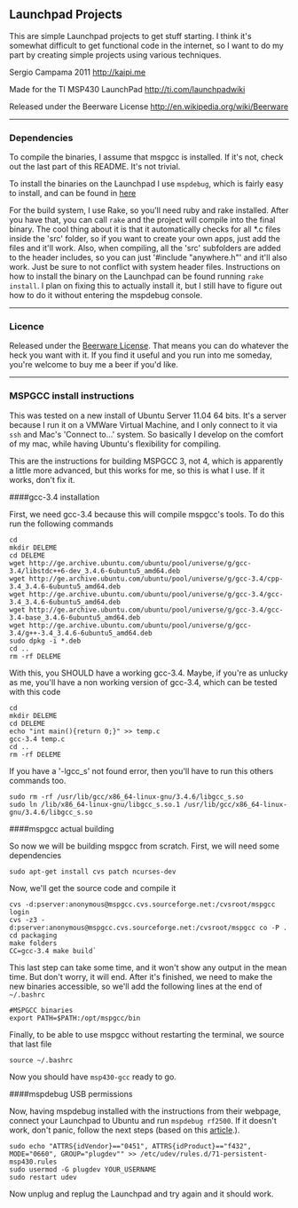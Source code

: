 ## Launchpad Projects

This are simple Launchpad projects to get stuff starting. I think it's somewhat difficult to get functional code in the internet, so I want to do my part by creating simple projects using various techniques.

Sergio Campama 2011 
http://kaipi.me

Made for the TI MSP430 LaunchPad 
http://ti.com/launchpadwiki

Released under the Beerware License 
http://en.wikipedia.org/wiki/Beerware

----

### Dependencies

To compile the binaries, I assume that mspgcc is installed. If it's not, check out the last part of this README. It's not trivial.

To install the binaries on the Launchpad I use `mspdebug`, which is fairly easy to install, and can be found in [here](http://mspdebug.sourceforge.net/)

For the build system, I use Rake, so you'll need ruby and rake installed. After you have that, you can call `rake` and the project will compile into the final binary. The cool thing about it is that it automatically checks for all *.c files inside the 'src' folder, so if you want to create your own apps, just add the files and it'll work. Also, when compiling, all the 'src' subfolders are added to the header includes, so you can just '#include "anywhere.h"' and it'll also work. Just be sure to not conflict with system header files. Instructions on how to install the binary on the Launchpad can be found running `rake install`. I plan on fixing this to actually install it, but I still have to figure out how to do it without entering the mspdebug console.

----

### Licence

Released under the [Beerware License](http://en.wikipedia.org/wiki/Beerware). That means you can
do whatever the heck you want with it. If you find it useful and you run into me someday, you're
welcome to buy me a beer if you'd like.

----

### MSPGCC install instructions

This was tested on a new install of Ubuntu Server 11.04 64 bits. It's a server because I run it on a VMWare Virtual Machine, and I only connect to it via `ssh` and Mac's 'Connect to...' system. So basically I develop on the comfort of my mac, while having Ubuntu's flexibility for compiling.

This are the instructions for building MSPGCC 3, not 4, which is apparently a little more advanced, but this works for me, so this is what I use. If it works, don't fix it.

####gcc-3.4 installation

First, we need gcc-3.4 because this will compile mspgcc's tools. To do this run the following commands

    cd
    mkdir DELEME
    cd DELEME
    wget http://ge.archive.ubuntu.com/ubuntu/pool/universe/g/gcc-3.4/libstdc++6-dev_3.4.6-6ubuntu5_amd64.deb
    wget http://ge.archive.ubuntu.com/ubuntu/pool/universe/g/gcc-3.4/cpp-3.4_3.4.6-6ubuntu5_amd64.deb
    wget http://ge.archive.ubuntu.com/ubuntu/pool/universe/g/gcc-3.4/gcc-3.4_3.4.6-6ubuntu5_amd64.deb
    wget http://ge.archive.ubuntu.com/ubuntu/pool/universe/g/gcc-3.4/gcc-3.4-base_3.4.6-6ubuntu5_amd64.deb
    wget http://ge.archive.ubuntu.com/ubuntu/pool/universe/g/gcc-3.4/g++-3.4_3.4.6-6ubuntu5_amd64.deb
    sudo dpkg -i *.deb
    cd ..
    rm -rf DELEME

With this, you SHOULD have a working gcc-3.4. Maybe, if you're as unlucky as me, you'll have a non working version of gcc-3.4, which can be tested with this code

    cd
    mkdir DELEME
    cd DELEME
    echo "int main(){return 0;}" >> temp.c
    gcc-3.4 temp.c
    cd ..
    rm -rf DELEME

If you have a '-lgcc_s' not found error, then you'll have to run this others commands too.

    sudo rm -rf /usr/lib/gcc/x86_64-linux-gnu/3.4.6/libgcc_s.so
    sudo ln /lib/x86_64-linux-gnu/libgcc_s.so.1 /usr/lib/gcc/x86_64-linux-gnu/3.4.6/libgcc_s.so

####mspgcc actual building

So now we will be building mspgcc from scratch. First, we will need some dependencies

    sudo apt-get install cvs patch ncurses-dev

Now, we'll get the source code and compile it

    cvs -d:pserver:anonymous@mspgcc.cvs.sourceforge.net:/cvsroot/mspgcc login
    cvs -z3 -d:pserver:anonymous@mspgcc.cvs.sourceforge.net:/cvsroot/mspgcc co -P .
    cd packaging
    make folders
    CC=gcc-3.4 make build`

This last step can take some time, and it won't show any output in the mean time. But don't worry, it will end. After it's finished, we need to make the new binaries accessible, so we'll add the following lines at the end of `~/.bashrc`

    #MSPGCC binaries
    export PATH=$PATH:/opt/mspgcc/bin

Finally, to be able to use mspgcc without restarting the terminal, we source that last file

    source ~/.bashrc

Now you should have `msp430-gcc` ready to go.

####mspdebug USB permissions

Now, having mspdebug installed with the instructions from their webpage, connect your Launchpad to Ubuntu and run `mspdebug rf2500`. If it doesn't work, don't panic, follow the next steps (based on this [article](http://karuppuswamy.com/wordpress/2010/10/07/debugging-ez430-chronos-with-mspdebug-tool-in-ubuntu-linux/).).

	sudo echo "ATTRS{idVendor}=="0451", ATTRS{idProduct}=="f432", MODE="0660", GROUP="plugdev"" >> /etc/udev/rules.d/71-persistent-msp430.rules
	sudo usermod -G plugdev YOUR_USERNAME
	sudo restart udev
	
Now unplug and replug the Launchpad and try again and it should work.